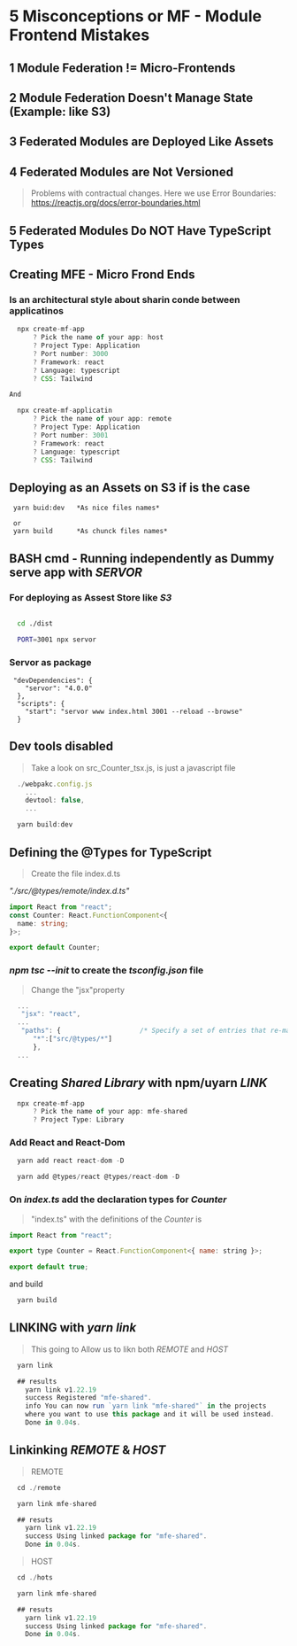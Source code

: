 # 5 Misconceptions or MF - Module Frontend Mistakes

## 1 Module Federation != Micro-Frontends

## 2 Module Federation Doesn't Manage State (Example: like S3)

## 3 Federated Modules are Deployed Like Assets

## 4 Federated Modules are Not Versioned

> Problems with contractual changes.
> Here we use Error Boundaries: https://reactjs.org/docs/error-boundaries.html

## 5 Federated Modules Do NOT Have TypeScript Types

## Creating MFE - Micro Frond Ends

### Is an architectural style about sharin conde between applicatinos

```javascript
  npx create-mf-app
      ? Pick the name of your app: host
      ? Project Type: Application
      ? Port number: 3000
      ? Framework: react
      ? Language: typescript
      ? CSS: Tailwind

And

  npx create-mf-applicatin
      ? Pick the name of your app: remote
      ? Project Type: Application
      ? Port number: 3001
      ? Framework: react
      ? Language: typescript
      ? CSS: Tailwind
```

## Deploying as an Assets on S3 if is the case

```
 yarn buid:dev   *As nice files names*

 or
 yarn build      *As chunck files names*
```

## BASH cmd - Running independently as Dummy serve app with _SERVOR_

### For deploying as Assest Store like _S3_

```bash

  cd ./dist

  PORT=3001 npx servor
```

### Servor as package

```npm
 "devDependencies": {
    "servor": "4.0.0"
  },
  "scripts": {
    "start": "servor www index.html 3001 --reload --browse"
  }
```

## Dev tools disabled

> Take a look on src_Counter_tsx.js, is just a javascript file

```javascript
  ./webpakc.config.js
    ...
    devtool: false,
    ...

  yarn build:dev
```

## Defining the @Types for TypeScript

> Create the file index.d.ts

_"./src/@types/remote/index.d.ts"_

```typescript
import React from "react";
const Counter: React.FunctionComponent<{
  name: string;
}>;

export default Counter;
```

### _npm tsc --init_ to create the _tsconfig.json_ file

> Change the "jsx"property

```typescript
  ...
   "jsx": "react",
  ...
   "paths": {                    /* Specify a set of entries that re-map imports to additional lookup locations. */
      "*":["src/@types/*"]
      },
  ...
```

## Creating _Shared Library_ with npm/uyarn _LINK_

```javascript
  npx create-mf-app
      ? Pick the name of your app: mfe-shared
      ? Project Type: Library
```

### Add React and React-Dom

```javascript
  yarn add react react-dom -D

  yarn add @types/react @types/react-dom -D
```

### On _index.ts_ add the declaration types for _Counter_

> "index.ts" with the definitions of the _Counter_ is

```javascript
import React from "react";

export type Counter = React.FunctionComponent<{ name: string }>;

export default true;
```

and build

```javascript
  yarn build
```

## LINKING with _yarn link_

> This going to Allow us to likn both _REMOTE_ and _HOST_

```javascript
  yarn link

  ## results
    yarn link v1.22.19
    success Registered "mfe-shared".
    info You can now run `yarn link "mfe-shared"` in the projects
    where you want to use this package and it will be used instead.
    Done in 0.04s.

```

## Linkinking _REMOTE_ & _HOST_

> REMOTE

```javascript
  cd ./remote

  yarn link mfe-shared

  ## resuts
    yarn link v1.22.19
    success Using linked package for "mfe-shared".
    Done in 0.04s.
```

> HOST

```javascript
  cd ./hots

  yarn link mfe-shared

  ## resuts
    yarn link v1.22.19
    success Using linked package for "mfe-shared".
    Done in 0.04s.
```
